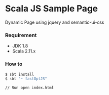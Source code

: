 # Scala JS Sample Page
Dynamic Page using jquery and semantic-ui-css

### Requirement
- JDK 1.8
- Scala 2.11.x

### How to
```bash
$ sbt install
$ sbt "~ fastOptJS"

// Run open index.html
```
